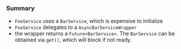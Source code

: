 
### Summary

* `FooService` uses a `BarService`, which is expensive to initialize
* `FooService` delegates to a `AsyncBarServiceWrapper`
* the wrapper returns a `Future<BarService>`. The `BarService` can be obtained via `get()`, which will block if not ready.
